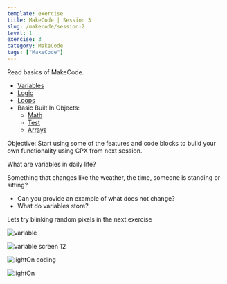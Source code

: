 ```yaml
---
template: exercise
title: MakeCode | Session 3
slug: /makecode/session-2
level: 1
exercise: 3
category: MakeCode
tags: ["MakeCode"]
---
```


Read basics of MakeCode.
 - [Variables](https://makecode.adafruit.com/blocks/variables)
 - [Logic](https://makecode.adafruit.com/blocks/logic)
 - [Loops](https://makecode.adafruit.com/blocks/loops)
 - Basic Built In Objects:
    - [Math](https://makecode.adafruit.com/reference/math)
    - [Test](https://makecode.adafruit.com/reference/text)
    - [Arrays](https://makecode.adafruit.com/reference/arrays)

Objective: Start using some of the features and code blocks to build your own functionality using CPX from next session.

What are variables in daily life?

Something that changes like the weather, the time, someone is standing or
sitting?
 - Can you provide an example of what does not change?
 - What do variables store?

Lets try blinking random pixels in the next exercise

![variable](session2.gif)

![variable screen 12](e2-12.png)

![lightOn coding](lightOn.gif)

![lightOn](lightOn.png)